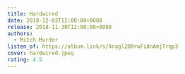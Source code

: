 ```yaml
---
title: Hardwired
date: 2018-12-03T12:00:00+0000
release: 2018-11-30T12:00:00+0000
authors:
  - Mitch Murder
listen_of: https://album.link/s/4nagl2ORrwFi8nAmjTrqp3
cover: hardwired.jpeg
rating: 4.5
---
```

